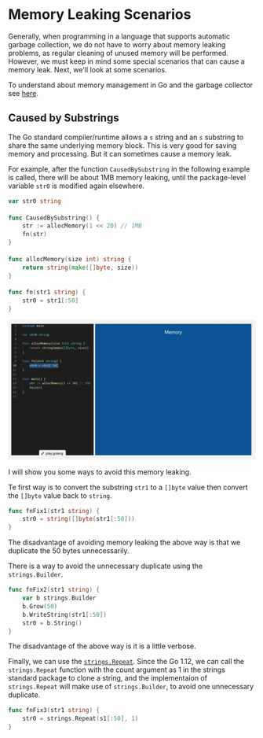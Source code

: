 # Memory Leaking Scenarios

Generally, when programming in a language that supports automatic garbage collection, we do not have to worry about memory leaking problems, as regular cleaning of unused memory will be performed. However, we must keep in mind some special scenarios that can cause a memory leak. Next, we'll look at some scenarios.

To understand about memory management in Go and the garbage collector see [here](https://deepu.tech/memory-management-in-golang/).

## Caused by Substrings

The Go standard compiler/runtime allows a `s` string and an `s` substring to share the same underlying memory block. This is very good for saving memory and processing. But it can sometimes cause a memory leak.

For example, after the function `CausedBySubstring` in the following example is called, there will be about 1MB memory leaking, until the package-level variable `str0` is modified again elsewhere.

```Go
var str0 string

func CausedBySubstring() {
	str := allocMemory(1 << 20) // 1MB
	fn(str)
}

func allocMemory(size int) string {
	return string(make([]byte, size))
}

func fn(str1 string) {
	str0 = str1[:50]
}
```

![caused by substrings](caused-by-string.gif)

I will show you some ways to avoid this memory leaking.

Te first way is to convert the substring `str1` to a `[]byte` value then convert the `[]byte` value back to `string`.
```Go
func fnFix1(str1 string) {
	str0 = string([]byte(str1[:50]))
}
```
The disadvantage of avoiding memory leaking the above way is that we duplicate the 50 bytes unnecessarily.


There is a way to avoid the unnecessary duplicate using the `strings.Builder`.
```Go
func fnFix2(str1 string) {
	var b strings.Builder
	b.Grow(50)
	b.WriteString(str1[:50])
	str0 = b.String()
}
```
The disadvantage of the above way is it is a little verbose.


Finally, we can use the [`strings.Repeat`](https://golang.org/pkg/strings/#Repeat). Since the Go 1.12, we can call the `strings.Repeat` function with the count argument as 1 in the strings standard package to clone a string, and the implementaion of `strings.Repeat` will make use of `strings.Builder`, to avoid one unnecessary duplicate.
```Go
func fnFix3(str1 string) {
	str0 = strings.Repeat(s1[:50], 1)
}
```
